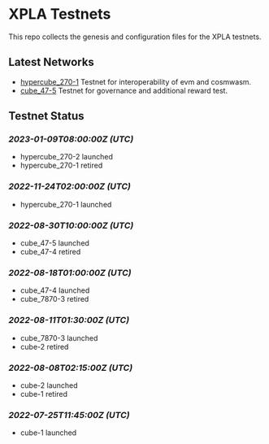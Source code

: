 # XPLA Testnets

This repo collects the genesis and configuration files for the XPLA testnets. 

## Latest Networks

* [hypercube_270-1](./hypercube_270-1) Testnet for interoperability of evm and cosmwasm.
* [cube_47-5](./cube_47-5) Testnet for governance and additional reward test.

## Testnet Status

### *2023-01-09T08:00:00Z (UTC)*
- hypercube_270-2 launched
- hypercube_270-1 retired

### *2022-11-24T02:00:00Z (UTC)*
- hypercube_270-1 launched

### *2022-08-30T10:00:00Z (UTC)*
- cube_47-5 launched
- cube_47-4 retired

### *2022-08-18T01:00:00Z (UTC)*
- cube_47-4 launched
- cube_7870-3 retired

### *2022-08-11T01:30:00Z (UTC)*
- cube_7870-3 launched
- cube-2 retired

### *2022-08-08T02:15:00Z (UTC)*
- cube-2 launched
- cube-1 retired

### *2022-07-25T11:45:00Z (UTC)*
- cube-1 launched

